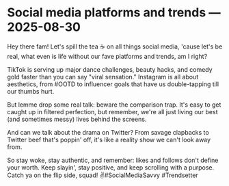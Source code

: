 # Social media platforms and trends — 2025-08-30

Hey there fam! Let's spill the tea ☕ on all things social media, 'cause let's be real, what even is life without our fave platforms and trends, am I right?

TikTok is serving up major dance challenges, beauty hacks, and comedy gold faster than you can say "viral sensation." Instagram is all about aesthetics, from #OOTD to influencer goals that have us double-tapping till our thumbs hurt.

But lemme drop some real talk: beware the comparison trap. It's easy to get caught up in filtered perfection, but remember, we're all just living our best (and sometimes messy) lives behind the screens.

And can we talk about the drama on Twitter? From savage clapbacks to Twitter beef that's poppin' off, it's like a reality show we can't look away from.

So stay woke, stay authentic, and remember: likes and follows don't define your worth. Keep slayin', stay positive, and keep scrolling with a purpose. Catch ya on the flip side, squad! ✌️#SocialMediaSavvy #Trendsetter